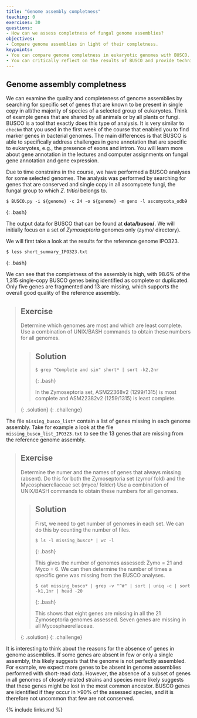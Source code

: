 ```yaml
---
title: "Genome assembly completness"
teaching: 0
exercises: 30
questions:
- How can we assess completness of fungal genome assemblies?
objectives:
- Compare genome assemblies in light of their completness.
keypoints:
- You can compare genome completness in eukaryotic genomes with BUSCO.
- You can critically reflect on the results of BUSCO and provide technical and biological explanations.
---
```


##  Genome assembly completness
We can examine the quality and completeness of genome assemblies by searching for specific set of genes that are known to be present in single copy in all/the majority of species of a selected group of eukaryotes. Think of example genes that are shared by all animals or by all plants or fungi. BUSCO is a tool that exactly does this type of analysis. It is very similar to `checkm` that you used in the first week of the course that enabled you to find marker genes in bacterial genomes. The main differences is that BUSCO is able to specifically address challenges in gene annotation that are specific to eukaryotes, e.g., the presence of exons and intron. You will learn more about gene annotation in the lectures and computer assignments on fungal gene annotation and gene expression.

Due to time constrains in the course, we have performed a BUSCO analyses for some selected genomes. The analysis was performed by searching for genes that are conserved and single copy in all ascomycete fungi, the fungal group to which *Z. tritici* belongs to. 

~~~
$ BUSCO.py -i ${genome} -c 24 -o ${genome} -m geno -l ascomycota_odb9
~~~
{: .bash}

The output data for BUSCO that can be found at **data/busco/**. We will initially focus on a set of *Zymoseptoria* genomes only (zymo/ directory). 

We will first take a look at the results for the reference genome IPO323.

~~~
$ less short_summary_IPO323.txt  
~~~
{: .bash}

We can see that the completness of the assembly is high, with 98.6% of the 1,315 single-copy BUSCO genes being identified as complete or duplicated. Only five genes are fragmented and 13 are missing, which supports the overall good quality of the reference assembly. 


> ## Exercise
> 
> Determine which genomes are most and which are least complete. Use a combination of UNIX/BASH commands to obtain these numbers for all genomes. 
>
>> ## Solution
>> 
>> ~~~
>> $ grep "Complete and sin" short* | sort -k2,2nr 
>> ~~~
>> {: .bash}
>> 
>> In the Zymoseptoria set, ASM22368v2 (1299/1315) is most complete and ASM22382v2 (1259/1315) is least complete.
>>
> {: .solution}
{: .challenge}

The file `missing_busco_list*` contain a list of genes missing in each genome assembly. Take for example a look at the file `missing_busco_list_IPO323.txt` to see the 13 genes that are missing from the reference genome assembly.

> ## Exercise
> 
> Determine the numer and the names of genes that always missing (absent). Do this for both the Zymoseptoria set (zymo/ fold) and the Mycosphaerellaceae set (myco/ folder) Use a combination of UNIX/BASH commands to obtain these numbers for all genomes.
>
>> ## Solution
>> First, we need to get number of genomes in each set. We can do this by counting the number of files.
>> ~~~
>> $ ls -l missing_busco* | wc -l 
>> ~~~
>> {: .bash}
>> 
>> This gives the number of genomes assessed: Zymo = 21 and Myco = 6. We can then determine the number of times a specific gene was missing from the BUSCO analyses. 
>> 
>> ~~~
>> $ cat missing_busco* | grep -v "^#" | sort | uniq -c | sort -k1,1nr | head -20
>> ~~~
>> {: .bash}
>>  
>> This shows that eight genes are missing in all the 21 Zymoseptoria genomes assessed. Seven genes are missing in all Mycosphaerellaceae.
>>
> {: .solution}
{: .challenge}

It is interesting to think about the reasons for the absence of genes in genome assemblies. If some genes are absent in few or only a single assembly, this likely suggests that the genome is not perfectly assembled. For example, we expect more genes to be absent in genome assemblies performed with short-read data. However, the absence of a subset of genes in all genomes of closely related strains and species more likely suggests that these genes might be lost in the most common ancestor. BUSCO genes are identified if they occur in >90% of the assessed species, and it is therefore not uncommon that few are not conserved. 

{% include links.md %}

